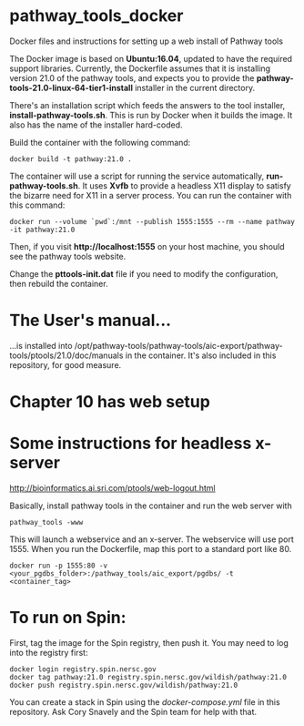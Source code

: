 # pathway_tools_docker
Docker files and instructions for setting up a web install of Pathway tools

The Docker image is based on **Ubuntu:16.04**, updated to have the required support libraries. Currently, the Dockerfile assumes that it is installing version 21.0 of the pathway tools, and expects you to provide the **pathway-tools-21.0-linux-64-tier1-install** installer in the current directory.

There's an installation script which feeds the answers to the tool installer, **install-pathway-tools.sh**. This is run by Docker when it builds the image. It also has the name of the installer hard-coded.

Build the container with the following command:

```
docker build -t pathway:21.0 .
```

The container will use a script for running the service automatically, **run-pathway-tools.sh**. It uses **Xvfb** to provide a headless X11 display to satisfy the bizarre need for X11 in a server process. You can run the container with this command:

```
docker run --volume `pwd`:/mnt --publish 1555:1555 --rm --name pathway -it pathway:21.0
```

Then, if you visit **http://localhost:1555** on your host machine, you should see the pathway tools website.

Change the **pttools-init.dat** file if you need to modify the configuration, then rebuild the container.

# The User's manual...
...is installed into /opt/pathway-tools/pathway-tools/aic-export/pathway-tools/ptools/21.0/doc/manuals in the container. It's also included in this repository, for good measure.

# Chapter 10 has web setup

# Some instructions for headless x-server
http://bioinformatics.ai.sri.com/ptools/web-logout.html

Basically, install pathway tools in the container and run the web server with

```
pathway_tools -www
```

This will launch a webservice and an x-server.  The webservice will use port 1555.  When you run the Dockerfile, map this port to a standard port like 80.

```
docker run -p 1555:80 -v <your_pgdbs_folder>:/pathway_tools/aic_export/pgdbs/ -t <container_tag>
```

# To run on Spin:

First, tag the image for the Spin registry, then push it. You may need to log into the registry first:

```
docker login registry.spin.nersc.gov
docker tag pathway:21.0 registry.spin.nersc.gov/wildish/pathway:21.0
docker push registry.spin.nersc.gov/wildish/pathway:21.0
```

You can create a stack in Spin using the *docker-compose.yml* file in this repository. Ask Cory Snavely and the Spin team for help with that.